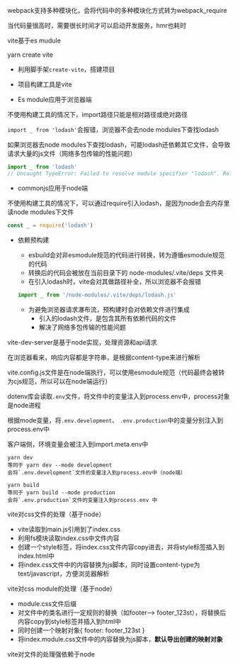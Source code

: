 webpack支持多种模块化，会将代码中的多种模块化方式转为webpack_require

当代码量很高时，需要很长时间才可以启动开发服务，hmr也耗时



vite基于es mudule



yarn create vite

- 利用脚手架`create-vite`，搭建项目
- 项目构建工具是vite



- Es module应用于浏览器端

不使用构建工具的情况下，import路径只能是相对路径或绝对路径

`import _ from 'lodash'`会报错，浏览器不会去node modules下查找lodash

如果浏览器去node modules下查找lodash，可能lodash还依赖其它文件，会导致请求大量的js文件（网络多包传输的性能问题）

```js
import _ from 'lodash'  
// Uncaught TypeError: Failed to resolve module specifier "lodash". Relative references must start with either "/", "./", or "../".
```



- commonjs应用于node端

不使用构建工具的情况下，可以通过require引入lodash，是因为node会去内存里读node modules下文件

```js
const _ = require('lodash')
```





- 依赖预构建

  - esbuild会对非esmodule规范的代码进行转换，转为遵循esmodule规范的代码
  - 转换后的代码会被放在当前目录下的 node-modules/.vite/deps 文件夹
  - 在引入lodash时，vite会对其做路径补全，所以浏览器不会报错

  ```js
  import _ from '/node-modules/.vite/deps/lodash.js'
  ```

  - 为避免浏览器请求瀑布流，预构建时会对依赖文件进行集成
    - 引入的lodash文件，是包含其所有依赖代码的文件
    - 解决了网络多包传输的性能问题





vite-dev-server是基于node实现，处理资源和api请求

在浏览器看来，响应内容都是字符串，是根据content-type来进行解析

vite.config.js文件是在node端执行，可以使用esmodule规范（代码最终会被转为cjs规范，所以可以在node端运行）





dotenv库会读取`.env`文件，将文件中的变量注入到process.env中，process对象是node进程

根据mode变量，将`.env.development`、  `.env.production`中的变量分别注入到process.env中

客户端侧，环境变量会被注入到import.meta.env中

```shell
yarn dev  
等同于 yarn dev --mode development
会将`.env.development`文件的变量注入到process.env中（node端） 
```

```shell
yarn build  
等同于 yarn build --mode production
会将`.env.production`文件的变量注入到process.env 中
```







vite对css文件的处理（基于node）

- vite读取到main.js引用到了index.css
- 利用fs模块读取index.css中文件内容
- 创建一个style标签，将index.css文件内容copy进去，并将style标签插入到index.html中
- 将index.css文件中的内容替换为js脚本，同时设置content-type为text/javascript，方便浏览器解析



vite对css module的处理（基于node）

- module.css文件后缀
- 对文件中的类名进行一定规则的替换（如footer--> footer_123st），将替换后内容copy到style标签并插入到html中
- 同时创建一个映射对象{ footer: footer_123st }
- 将index.module.css文件中的内容替换为js脚本，**默认导出创建的映射对象**





vite对文件的处理强依赖于node 









